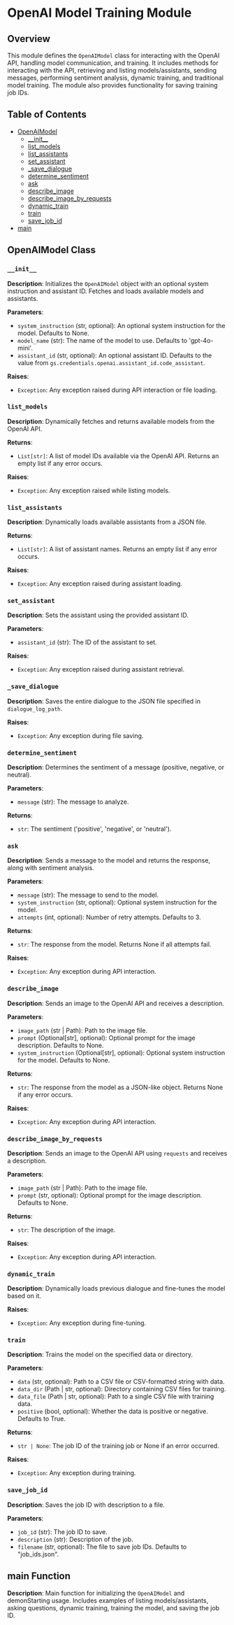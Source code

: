 # OpenAI Model Training Module

## Overview

This module defines the `OpenAIModel` class for interacting with the OpenAI API, handling model communication, and training. It includes methods for interacting with the API, retrieving and listing models/assistants, sending messages, performing sentiment analysis, dynamic training, and traditional model training. The module also provides functionality for saving training job IDs.


## Table of Contents

* [OpenAIModel](#openai-model-class)
    * [\_\_init\_\_](#__init__)
    * [list\_models](#list_models)
    * [list\_assistants](#list_assistants)
    * [set\_assistant](#set_assistant)
    * [_save\_dialogue](#_save_dialogue)
    * [determine\_sentiment](#determine_sentiment)
    * [ask](#ask)
    * [describe\_image](#describe_image)
    * [describe_image_by_requests](#describe_image_by_requests)
    * [dynamic\_train](#dynamic_train)
    * [train](#train)
    * [save\_job\_id](#save_job_id)
* [main](#main-function)


## OpenAIModel Class

### `__init__`

**Description**: Initializes the `OpenAIModel` object with an optional system instruction and assistant ID. Fetches and loads available models and assistants.

**Parameters**:

* `system_instruction` (str, optional): An optional system instruction for the model. Defaults to None.
* `model_name` (str): The name of the model to use. Defaults to 'gpt-4o-mini'.
* `assistant_id` (str, optional): An optional assistant ID. Defaults to the value from `gs.credentials.openai.assistant_id.code_assistant`.


**Raises**:

* `Exception`: Any exception raised during API interaction or file loading.


### `list_models`

**Description**: Dynamically fetches and returns available models from the OpenAI API.

**Returns**:

* `List[str]`: A list of model IDs available via the OpenAI API. Returns an empty list if any error occurs.


**Raises**:

* `Exception`: Any exception raised while listing models.


### `list_assistants`

**Description**: Dynamically loads available assistants from a JSON file.

**Returns**:

* `List[str]`: A list of assistant names. Returns an empty list if any error occurs.


**Raises**:

* `Exception`: Any exception raised during assistant loading.


### `set_assistant`

**Description**: Sets the assistant using the provided assistant ID.

**Parameters**:

* `assistant_id` (str): The ID of the assistant to set.


**Raises**:

* `Exception`: Any exception raised during assistant retrieval.


### `_save_dialogue`

**Description**: Saves the entire dialogue to the JSON file specified in `dialogue_log_path`.

**Raises**:

* `Exception`: Any exception during file saving.


### `determine_sentiment`

**Description**: Determines the sentiment of a message (positive, negative, or neutral).

**Parameters**:

* `message` (str): The message to analyze.


**Returns**:

* `str`: The sentiment ('positive', 'negative', or 'neutral').


### `ask`

**Description**: Sends a message to the model and returns the response, along with sentiment analysis.

**Parameters**:

* `message` (str): The message to send to the model.
* `system_instruction` (str, optional): Optional system instruction for the model.
* `attempts` (int, optional): Number of retry attempts. Defaults to 3.


**Returns**:

* `str`: The response from the model.  Returns None if all attempts fail.


**Raises**:

* `Exception`: Any exception during API interaction.


### `describe_image`

**Description**: Sends an image to the OpenAI API and receives a description.

**Parameters**:

* `image_path` (str | Path): Path to the image file.
* `prompt` (Optional[str], optional): Optional prompt for the image description. Defaults to None.
* `system_instruction` (Optional[str], optional): Optional system instruction for the model. Defaults to None.

**Returns**:

* `str`: The response from the model as a JSON-like object. Returns None if any error occurs.



**Raises**:

* `Exception`: Any exception during API interaction.


### `describe_image_by_requests`

**Description**: Sends an image to the OpenAI API using `requests` and receives a description.

**Parameters**:

* `image_path` (str | Path): Path to the image file.
* `prompt` (str, optional): Optional prompt for the image description. Defaults to None.


**Returns**:

* `str`: The description of the image.


**Raises**:

* `Exception`: Any exception during API interaction.


### `dynamic_train`

**Description**: Dynamically loads previous dialogue and fine-tunes the model based on it.

**Raises**:

* `Exception`: Any exception during fine-tuning.


### `train`

**Description**: Trains the model on the specified data or directory.

**Parameters**:

* `data` (str, optional): Path to a CSV file or CSV-formatted string with data.
* `data_dir` (Path | str, optional): Directory containing CSV files for training.
* `data_file` (Path | str, optional): Path to a single CSV file with training data.
* `positive` (bool, optional): Whether the data is positive or negative. Defaults to True.


**Returns**:

* `str | None`: The job ID of the training job or None if an error occurred.


**Raises**:

* `Exception`: Any exception during training.


### `save_job_id`

**Description**: Saves the job ID with description to a file.

**Parameters**:

* `job_id` (str): The job ID to save.
* `description` (str): Description of the job.
* `filename` (str, optional): The file to save job IDs. Defaults to "job_ids.json".


## main Function

**Description**: Main function for initializing the `OpenAIModel` and demonStarting usage. Includes examples of listing models/assistants, asking questions, dynamic training, training the model, and saving the job ID.


```